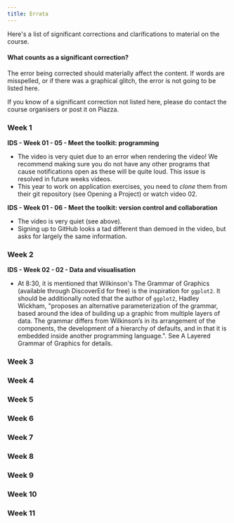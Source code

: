 ```yaml
---
title: Errata
---
```


Here's a list of significant corrections and clarifications to material on the course.

#### What counts as a significant correction?
The error being corrected should materially affect the content. If words are misspelled, or if there was a graphical glitch, the error is not going to be listed here.

If you know of a significant correction not listed here, please do contact the <a id = "people">course organisers</a> or post it on <a id = "Piazza">Piazza</a>.

### Week 1

<p id="W105"><strong>IDS - Week 01 - 05 - Meet the toolkit: programming</strong></p>

- The video is very quiet due to an error when rendering the video! We recommend making sure you do not have any other programs that cause notifications open as these will be quite loud. This issue is resolved in future weeks videos.
- This year to work on application exercises, you need to _clone_ them from their git repository (see Opening a Project) or watch video 02.

<p id="W106"><strong>IDS - Week 01 - 06 - Meet the toolkit: version control and collaboration</strong></p>

- The video is very quiet (see above).
- Signing up to GitHub looks a tad different than demoed in the video, but asks for largely the same information.

### Week 2

<p id="W202"><strong>IDS - Week 02 - 02 - Data and visualisation</strong></p>

- At 8:30, it is mentioned that Wilkinson's The Grammar of Graphics (available through DiscoverEd for free) is the inspiration for `ggplot2`. It should be additionally noted that the author of `ggplot2`, Hadley Wickham, "proposes an alternative parameterization of the grammar, based around the idea of building up a graphic from multiple layers of data. The grammar differs from Wilkinson’s in its arrangement of the components, the development of a hierarchy of defaults, and in that it is embedded inside another programming language.". See <a id="LayeredGG">A Layered Grammar of Graphics</a> for details.

### Week 3

### Week 4

### Week 5

### Week 6

### Week 7

### Week 8

### Week 9

### Week 10

### Week 11
